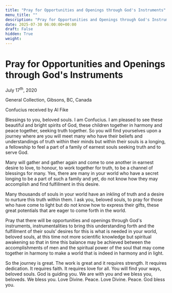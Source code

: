 ```yaml
---
title: "Pray for Opportunities and Openings through God's Instruments"
menu_title: ""
description: "Pray for Opportunities and Openings through God's Instruments"
date: 2025-07-30 06:00:00+00:00
draft: False
hidden: True
weight:
---
```

# Pray for Opportunities and Openings through God's Instruments

July 17<sup>th</sup>, 2020

General Collection, Gibsons, BC, Canada

Confucius received by Al Fike

Blessings to you, beloved souls. I am Confucius. I am pleased to see these beautiful and bright spirits of God, these children together in harmony and peace together, seeking truth together. So you will find yourselves upon a journey where are you will meet many who have their beliefs and understandings of truth within their minds but within their souls is a longing, a fellowship to feel a part of a family of earnest souls seeking truth and to serve God.

Many will gather and gather again and come to one another in earnest desire to love, to honour, to work together for truth, to be a channel of blessings for many. Yes, there are many in your world who have a secret longing to be a part of such a family and yet, do not know how they may accomplish and find fulfillment in this desire.

Many thousands of souls in your world have an inkling of truth and a desire to nurture this truth within them. I ask you, beloved souls, to pray for those who have come to light but do not know how to express their gifts, these great potentials that are eager to come forth in the world.

Pray that there will be opportunities and openings through God's instruments, instrumentalities to bring this understanding forth and the fulfillment of their souls’ desires for this is what is needed in your world, beloved souls, at this time not more scientific knowledge but spiritual awakening so that in time this balance may be achieved between the accomplishments of men and the spiritual power of the soul that may come together in harmony to make a world that is indeed in harmony and in light.

So the journey is great. The work is great and it requires strength. It requires dedication. It requires faith. It requires love for all. You will find your ways, beloved souls. God is guiding you. We are with you and we bless you, beloveds. We bless you. Love Divine. Peace. Love Divine. Peace. God bless you.
